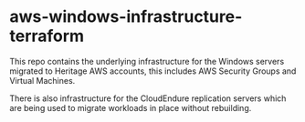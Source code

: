 # aws-windows-infrastructure-terraform
This repo contains the underlying infrastructure for the Windows servers migrated to Heritage AWS accounts, this includes AWS Security Groups and Virtual Machines.

There is also infrastructure for the CloudEndure replication servers which are being used to migrate workloads in place without rebuilding.
